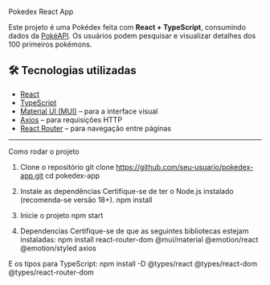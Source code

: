 Pokedex React App 

Este projeto é uma Pokédex feita com **React + TypeScript**, consumindo dados da [PokéAPI](https://pokeapi.co). Os usuários podem pesquisar e visualizar detalhes dos 100 primeiros pokémons.

## 🛠️ Tecnologias utilizadas

- [React](https://reactjs.org/)
- [TypeScript](https://www.typescriptlang.org/)
- [Material UI (MUI)](https://mui.com/) – para a interface visual
- [Axios](https://axios-http.com/) – para requisições HTTP
- [React Router](https://reactrouter.com/) – para navegação entre páginas

---
Como rodar o projeto

1. Clone o repositório
git clone https://github.com/seu-usuario/pokedex-app.git
cd pokedex-app

2. Instale as dependências
Certifique-se de ter o Node.js instalado (recomenda-se versão 18+).
npm install

3. Inicie o projeto
npm start

4. Dependencias
Certifique-se de que as seguintes bibliotecas estejam instaladas:
npm install react-router-dom @mui/material @emotion/react @emotion/styled axios

E os tipos para TypeScript:
npm install -D @types/react @types/react-dom @types/react-router-dom

